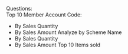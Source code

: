 Questions:	
Top 10 Member Account Code:	
- By Sales Quantity
- By Sales Amount
Analyze by Scheme Name	
- By Sales Quantity
- By Sales Amount
Top 10 Items sold	
